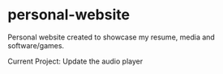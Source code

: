 # personal-website

Personal website created to showcase my resume, media and software/games. 

Current Project: Update the audio player
